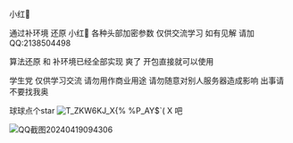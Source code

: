 小红🍠

通过补环境 还原 小红🍠 各种头部加密参数 仅供交流学习 如有见解 请加QQ:2138504498

算法还原 和 补环境已经全部实现 爽了 开包直接就可以使用



学生党 仅供学习交流 请勿用作商业用途 请勿随意对别人服务器造成影响 出事请不要找我奥

球球点个star ![T_ZKW6KJ_X{% %P_AY$`( X](https://github.com/G-catmint/xiaohongshu/assets/114072401/7e0ebd14-8074-429c-84cf-91d128823b4e) 吧



![QQ截图20240419094306](https://github.com/G-catmint/xiaohongshu/assets/114072401/ed09c85d-d159-4196-b882-5fd95e573c88)



